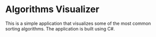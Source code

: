 # Algorithms Visualizer
This is a simple application that visualizes some of the most common sorting algorithms. The application is built using C#.
